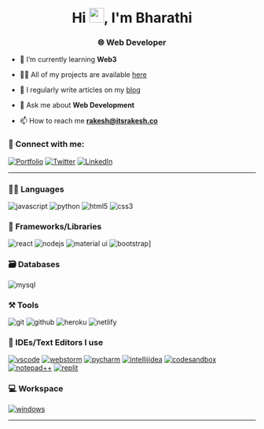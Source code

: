 <img src="https://user-images.githubusercontent.com/88837161/181845132-8034cdce-c9ab-4fc6-a634-abd6108afb45.gif" width="8
00" height="150"/>


<h1 align="center">Hi <img src="https://raw.githubusercontent.com/MartinHeinz/MartinHeinz/master/wave.gif" width="30">, I'm Bharathi</h1>
<h3 align="center">🌐 Web Developer</h3>

- 🌱 I’m currently learning **Web3**

- 👨‍💻 All of my projects are available [here](https://itsrakesh.co/work/projects)

- 📝 I regularly write articles on my [blog](https://blog.itsrakesh.co)

- 💬 Ask me about **Web Development**

- 📫 How to reach me **rakesh@itsrakesh.co**

### 🤝 Connect with me:

[![Portfolio](https://img.shields.io/badge/Portfolio-000000?style=for-the-badge&logo=Portfolio&logoColor=white)](https://itsrakesh.co)
[![Twitter](https://img.shields.io/badge/Twitter-1DA1F2?style=for-the-badge&logo=twitter&logoColor=white)](https://twitter.com/rakesh_at_tweet)
[![LinkedIn](https://img.shields.io/badge/LinkedIn-0077B5?style=for-the-badge&logo=linkedin&logoColor=white)](https://www.linkedin.com/in/itsrakeshdotco)

---





### 🧑‍💻 Languages

![javascript](https://img.shields.io/badge/JavaScript-323330?style=for-the-badge&logo=javascript&logoColor=F7DF1E)
![python](https://img.shields.io/badge/Python-FFD43B?style=for-the-badge&logo=python&logoColor=darkgreen)
![html5](https://img.shields.io/badge/HTML5-E34F26?style=for-the-badge&logo=html5&logoColor=white)
![css3](https://img.shields.io/badge/CSS3-1572B6?style=for-the-badge&logo=css3&logoColor=white)

### 🧩 Frameworks/Libraries

![react](https://img.shields.io/badge/React-20232A?style=for-the-badge&logo=react&logoColor=61DAFB)
![nodejs](https://img.shields.io/badge/Node.js-339933?style=for-the-badge&logo=nodedotjs&logoColor=white)
![material ui](https://img.shields.io/badge/Material%20UI-007FFF?style=for-the-badge&logo=mui&logoColor=white)
![bootstrap](https://img.shields.io/badge/Bootstrap-563D7C?style=for-the-badge&logo=bootstrap&logoColor=white)]

### 🗃️ Databases

![mysql](https://img.shields.io/badge/MySQL-005C84?style=for-the-badge&logo=mysql&logoColor=white)

### ⚒️ Tools

![git](https://img.shields.io/badge/GIT-E44C30?style=for-the-badge&logo=git&logoColor=white)
![github](https://img.shields.io/badge/GitHub-100000?style=for-the-badge&logo=github&logoColor=white)
![heroku](https://img.shields.io/badge/Heroku-430098?style=for-the-badge&logo=heroku&logoColor=white)
![netlify](https://img.shields.io/badge/Netlify-00C7B7?style=for-the-badge&logo=netlify&logoColor=white)


### 🧠 IDEs/Text Editors I use

[![vscode](https://img.shields.io/badge/Visual_Studio_Code-0078D4?style=for-the-badge&logo=visual%20studio%20code&logoColor=white)](https://itsrakesh.co)
[![webstorm](https://img.shields.io/badge/WebStorm-000000?style=for-the-badge&logo=WebStorm&logoColor=white)](https://itsrakesh.co)
[![pycharm](https://img.shields.io/badge/PyCharm-000000.svg?&style=for-the-badge&logo=PyCharm&logoColor=white)](https://itsrakesh.co)
[![intellijidea](https://img.shields.io/badge/IntelliJIDEA-000000.svg?style=for-the-badge&logo=intellij-idea&logoColor=white)](https://itsrakesh.co)
[![codesandbox](https://img.shields.io/badge/Codesandbox-000000?style=for-the-badge&logo=CodeSandbox&logoColor=white)](https://itsrakesh.co)
[![notepad++](https://img.shields.io/badge/Notepad++-90E59A.svg?style=for-the-badge&logo=notepad%2B%2B&logoColor=black)](https://itsrakesh.co)
[![replit](https://img.shields.io/badge/replit-667881?style=for-the-badge&logo=replit&logoColor=white)](https://itsrakesh.co)

### 💻 Workspace

[![windows](https://img.shields.io/badge/Windows-0078D6?style=for-the-badge&logo=windows&logoColor=white)](https://itsrakesh.co)

---


